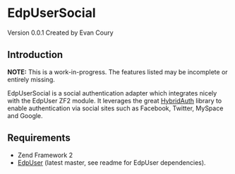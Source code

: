 EdpUserSocial
=============
Version 0.0.1 Created by Evan Coury

Introduction
------------

**NOTE:** This is a work-in-progress. The features listed may be incomplete or
entirely missing.

EdpUserSocial is a social authentication adapter which integrates nicely with
the EdpUser ZF2 module. It leverages the great
[HybridAuth](https://github.com/hybridauth/hybridauth) library to enable
authentication via social sites such as Facebook, Twitter, MySpace and Google. 

Requirements
------------

* Zend Framework 2
* [EdpUser](https://github.com/EvanDotPro/EdpUser) (latest master, see readme
  for EdpUser dependencies).
